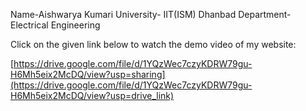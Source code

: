 Name-Aishwarya Kumari
University- IIT(ISM) Dhanbad
Department-Electrical Engineering


Click on the given link below to watch the demo video of my website:

[https://drive.google.com/file/d/1YQzWec7czyKDRW79gu-H6Mh5eix2McDQ/view?usp=sharing](https://drive.google.com/file/d/1YQzWec7czyKDRW79gu-H6Mh5eix2McDQ/view?usp=drive_link)

